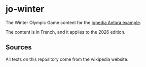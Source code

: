 # jo-winter

The Winter Olympic Game content for the [jopedia Antora example](https://github.com/benjaminParisel/jopedia).

The content is in French, and it applies to the 2026 edition.

## Sources

All texts on this repository come from the wikipedia website.
